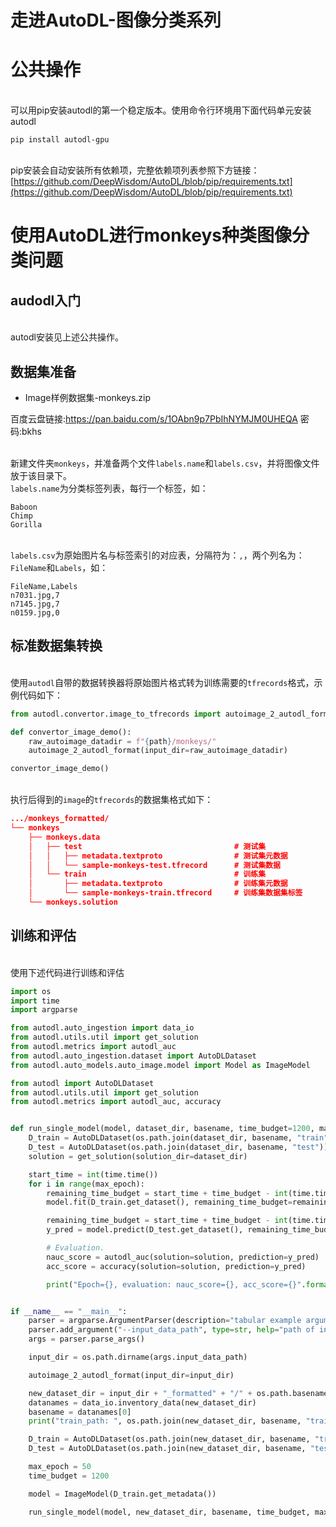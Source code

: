 # 走进AutoDL-图像分类系列

<a name="f3da820f"></a>
# 公共操作

<br />可以用pip安装autodl的第一个稳定版本。使用命令行环境用下面代码单元安装autodl<br />

```
pip install autodl-gpu
```

<br />pip安装会自动安装所有依赖项，完整依赖项列表参照下方链接：[https://github.com/DeepWisdom/AutoDL/blob/pip/requirements.txt](https://github.com/DeepWisdom/AutoDL/blob/pip/requirements.txt)

<a name="3f54a3bd"></a>
# 使用AutoDL进行monkeys种类图像分类问题


<a name="52f97eb8"></a>
## audodl入门

<br />autodl安装见上述公共操作。<br />

<a name="9a0ca25d"></a>
## 数据集准备
- Image样例数据集-monkeys.zip

百度云盘链接:https://pan.baidu.com/s/1OAbn9p7PbIhNYMJM0UHEQA  密码:bkhs

<br />新建文件夹`monkeys`，并准备两个文件`labels.name`和`labels.csv`，并将图像文件放于该目录下。<br />`labels.name`为分类标签列表，每行一个标签，如：<br />

```
Baboon
Chimp
Gorilla
```

<br />`labels.csv`为原始图片名与标签索引的对应表，分隔符为：`,`，两个列名为：`FileName`和`Labels`，如：<br />

```
FileName,Labels
n7031.jpg,7
n7145.jpg,7
n0159.jpg,0
```


<a name="f1f3d545"></a>
## 标准数据集转换

<br />使用`autodl`自带的数据转换器将原始图片格式转为训练需要的`tfrecords`格式，示例代码如下：<br />

```python
from autodl.convertor.image_to_tfrecords import autoimage_2_autodl_format

def convertor_image_demo():
    raw_autoimage_datadir = f"{path}/monkeys/"
    autoimage_2_autodl_format(input_dir=raw_autoimage_datadir)

convertor_image_demo()
```

<br />执行后得到的`image`的`tfrecords`的数据集格式如下：<br />

```json
.../monkeys_formatted/
└── monkeys
    ├── monkeys.data
    │   ├── test                                  # 测试集
    │   │   ├── metadata.textproto                # 测试集元数据
    │   │   └── sample-monkeys-test.tfrecord      # 测试集数据
    │   └── train                                 # 训练集
    │       ├── metadata.textproto                # 训练集元数据
    │       └── sample-monkeys-train.tfrecord     # 训练集数据集标签
    └── monkeys.solution
```


<a name="3e8da0a7"></a>
## 训练和评估

<br />使用下述代码进行训练和评估<br />

```python
import os
import time
import argparse

from autodl.auto_ingestion import data_io
from autodl.utils.util import get_solution
from autodl.metrics import autodl_auc
from autodl.auto_ingestion.dataset import AutoDLDataset
from autodl.auto_models.auto_image.model import Model as ImageModel

from autodl import AutoDLDataset
from autodl.utils.util import get_solution
from autodl.metrics import autodl_auc, accuracy


def run_single_model(model, dataset_dir, basename, time_budget=1200, max_epoch=50):
    D_train = AutoDLDataset(os.path.join(dataset_dir, basename, "train"))
    D_test = AutoDLDataset(os.path.join(dataset_dir, basename, "test"))
    solution = get_solution(solution_dir=dataset_dir)

    start_time = int(time.time())
    for i in range(max_epoch):
        remaining_time_budget = start_time + time_budget - int(time.time())
        model.fit(D_train.get_dataset(), remaining_time_budget=remaining_time_budget)

        remaining_time_budget = start_time + time_budget - int(time.time())
        y_pred = model.predict(D_test.get_dataset(), remaining_time_budget=remaining_time_budget)

        # Evaluation.
        nauc_score = autodl_auc(solution=solution, prediction=y_pred)
        acc_score = accuracy(solution=solution, prediction=y_pred)

        print("Epoch={}, evaluation: nauc_score={}, acc_score={}".format(i, nauc_score, acc_score))


if __name__ == "__main__":
    parser = argparse.ArgumentParser(description="tabular example arguments")
    parser.add_argument("--input_data_path", type=str, help="path of input data")
    args = parser.parse_args()

    input_dir = os.path.dirname(args.input_data_path)

    autoimage_2_autodl_format(input_dir=input_dir)

    new_dataset_dir = input_dir + "_formatted" + "/" + os.path.basename(input_dir)
    datanames = data_io.inventory_data(new_dataset_dir)
    basename = datanames[0]
    print("train_path: ", os.path.join(new_dataset_dir, basename, "train"))

    D_train = AutoDLDataset(os.path.join(new_dataset_dir, basename, "train"))
    D_test = AutoDLDataset(os.path.join(new_dataset_dir, basename, "test"))

    max_epoch = 50
    time_budget = 1200

    model = ImageModel(D_train.get_metadata())

    run_single_model(model, new_dataset_dir, basename, time_budget, max_epoch)
```


